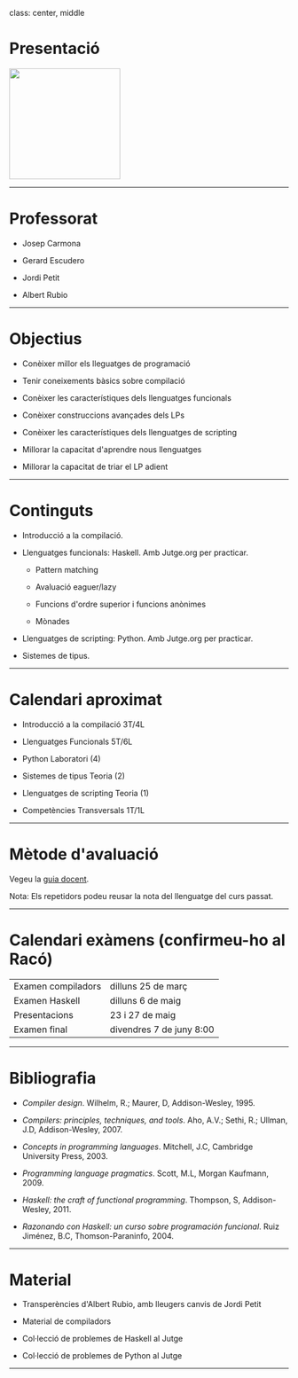 
class: center, middle

# Presentació

<img src='img/hello-world.png' height='200em'>


---

# Professorat


- Josep Carmona

- Gerard Escudero

- Jordi Petit

- Albert Rubio



---

# Objectius



- Conèixer millor els lleguatges de programació

- Tenir coneixements bàsics sobre compilació

- Conèixer les característiques dels llenguatges funcionals

- Conèixer construccions avançades dels LPs

- Conèixer les característiques dels llenguatges de scripting

- Millorar la capacitat d'aprendre nous llenguatges

- Millorar la capacitat de triar el LP adient


---

# Continguts


- Introducció a la compilació.

- Llenguatges funcionals: Haskell. Amb Jutge.org per practicar.

  - Pattern matching

  - Avaluació eaguer/lazy

  - Funcions d'ordre superior i funcions anònimes

  - Mònades

- Llenguatges de scripting: Python. Amb Jutge.org per practicar.

- Sistemes de tipus.


---

# Calendari aproximat


- Introducció a la compilació 3T/4L

- Llenguatges Funcionals 5T/6L

- Python Laboratori (4)

- Sistemes de tipus Teoria (2)

- Llenguatges de scripting Teoria (1)

- Competències Transversals 1T/1L


---

# Mètode d'avaluació

Vegeu la [guia docent](https://www.fib.upc.edu/ca/estudis/graus/grau-en-enginyeria-informatica/pla-destudis/assignatures/LP).

Nota: Els repetidors podeu reusar la nota del llenguatge del curs passat.


---

# Calendari exàmens (confirmeu-ho al Racó)

|   |   |
|---|---|
| Examen compiladors | dilluns 25 de març |
| Examen Haskell | dilluns 6 de maig |
| Presentacions | 23 i 27 de maig |
| Examen final | divendres 7 de juny 8:00 |

---

# Bibliografia

- *Compiler design*. Wilhelm, R.; Maurer, D, Addison-Wesley, 1995.

- *Compilers: principles, techniques, and tools*. Aho, A.V.; Sethi, R.;
Ullman, J.D, Addison-Wesley, 2007.

- *Concepts in programming languages*. Mitchell, J.C, Cambridge University Press, 2003.

- *Programming language pragmatics*. Scott, M.L, Morgan Kaufmann, 2009.

- *Haskell: the craft of functional programming*. Thompson, S, Addison-Wesley, 2011.

- *Razonando con Haskell: un curso sobre programación funcional*. Ruiz Jiménez, B.C,
Thomson-Paraninfo, 2004.


---

# Material

- Transperències d'Albert Rubio, amb lleugers canvis de Jordi Petit

- Material de compiladors

- Col·lecció de problemes de Haskell al Jutge

- Col·lecció de problemes de Python al Jutge

---
